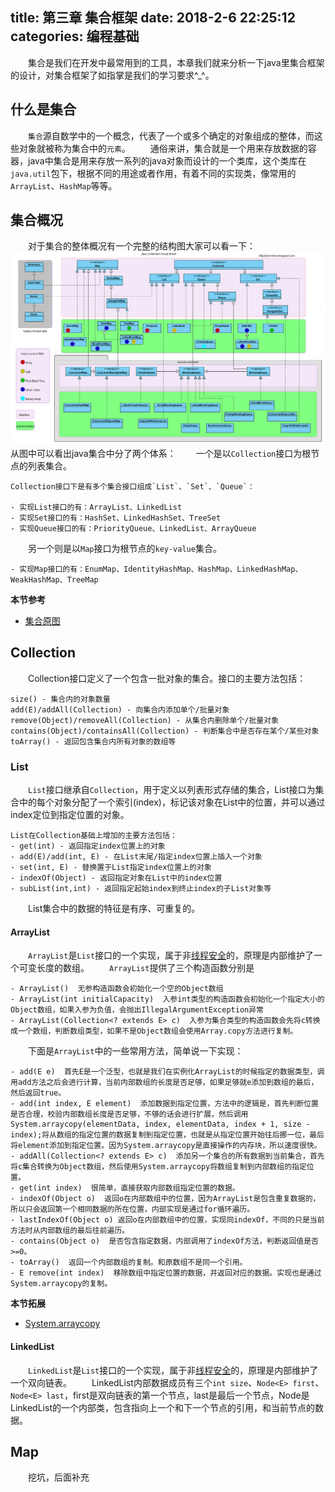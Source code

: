 title: 第三章 集合框架
date: 2018-2-6 22:25:12
categories: 编程基础
---
　　集合是我们在开发中最常用到的工具，本章我们就来分析一下java里集合框架的设计，对集合框架了如指掌是我们的学习要求^_^。
## 什么是集合 ##
　　`集合`源自数学中的一个概念，代表了一个或多个确定的对象组成的整体，而这些对象就被称为集合中的`元素`。
　　通俗来讲，集合就是一个用来存放数据的容器，java中集合是用来存放一系列的java对象而设计的一个类库，这个类库在`java.util`包下，根据不同的用途或者作用，有着不同的实现类，像常用的`ArrayList`、`HashMap`等等。
## 集合概况 ##
　　对于集合的整体概况有一个完整的结构图大家可以看一下：
　　![集合][1]
　　
　　从图中可以看出java集合中分了两个体系：
　　一个是以`Collection`接口为根节点的列表集合。
    
    Collection接口下是有多个集合接口组成`List`、`Set`、`Queue`：
    
    - 实现List接口的有：ArrayList、LinkedList
    - 实现Set接口的有：HashSet、LinkedHashSet、TreeSet
    - 实现Queue接口的有：PriorityQueue、LinkedList、ArrayQueue

　　另一个则是以`Map`接口为根节点的`key-value`集合。
    
    - 实现Map接口的有：EnumMap、IdentityHashMap、HashMap、LinkedHashMap、WeakHashMap、TreeMap

**本节参考**
- [集合原图](http://pierrchen.blogspot.com/2014/03/java-collections-framework-cheat-sheet.html)

## Collection ##
　　Collection接口定义了一个包含一批对象的集合。接口的主要方法包括：

    size() - 集合内的对象数量
    add(E)/addAll(Collection) - 向集合内添加单个/批量对象
    remove(Object)/removeAll(Collection) - 从集合内删除单个/批量对象
    contains(Object)/containsAll(Collection) - 判断集合中是否存在某个/某些对象
    toArray() - 返回包含集合内所有对象的数组等
### List ###
　　`List`接口继承自`Collection`，用于定义以列表形式存储的集合，List接口为集合中的每个对象分配了一个索引(index)，标记该对象在List中的位置，并可以通过index定位到指定位置的对象。

    List在Collection基础上增加的主要方法包括：
    - get(int) - 返回指定index位置上的对象
    - add(E)/add(int, E) - 在List末尾/指定index位置上插入一个对象
    - set(int, E) - 替换置于List指定index位置上的对象
    - indexOf(Object) - 返回指定对象在List中的index位置
    - subList(int,int) - 返回指定起始index到终止index的子List对象等
　　List集合中的数据的特征是有序、可重复的。
#### ArrayList ####
　　`ArrayList`是`List`接口的一个实现，属于非[线程安全][2]的，原理是内部维护了一个可变长度的数组。
　　`ArrayList`提供了三个构造函数分别是
    
    - ArrayList()  无参构造函数会初始化一个空的Object数组
    - ArrayList(int initialCapacity)  入参int类型的构造函数会初始化一个指定大小的Object数组，如果入参为负值，会抛出IllegalArgumentException异常
    - ArrayList(Collection<? extends E> c)  入参为集合类型的构造函数会先将c转换成一个数组，判断数组类型，如果不是Object数组会使用Array.copy方法进行复制。
　　下面是`ArrayList`中的一些常用方法，简单说一下实现：
    
    - add(E e)  首先E是一个泛型，也就是我们在实例化ArrayList的时候指定的数据类型，调用add方法之后会进行计算，当前内部数组的长度是否足够，如果足够就e添加到数组的最后，然后返回true。
    - add(int index, E element)  添加数据到指定位置，方法中的逻辑是，首先判断位置是否合理，校验内部数组长度是否足够，不够的话会进行扩展，然后调用System.arraycopy(elementData, index, elementData, index + 1, size - index);将从数组的指定位置的数据复制到指定位置，也就是从指定位置开始往后挪一位，最后将element添加到指定位置。因为System.arraycopy是直接操作的内存块，所以速度很快。
    - addAll(Collection<? extends E> c)  添加另一个集合的所有数据到当前集合，首先将c集合转换为Object数组，然后使用System.arraycopy将数组复制到内部数组的指定位置。
    - get(int index)  很简单，直接获取内部数组指定位置的数据。
    - indexOf(Object o)  返回o在内部数组中的位置，因为ArrayList是包含重复数据的，所以只会返回第一个相同数据的所在位置，内部实现是通过for循环遍历。
    - lastIndexOf(Object o) 返回o在内部数组中的位置，实现同indexOf，不同的只是当前方法时从内部数组的最后往前遍历。
    - contains(Object o)  是否包含指定数据，内部调用了indexOf方法，判断返回值是否>=0。
    - toArray()  返回一个内部数组的复制。和原数组不是同一个引用。
    - E remove(int index)  移除数组中指定位置的数据，并返回对应的数据。实现也是通过System.arraycopy的复制。
**本节拓展**
- [System.arraycopy](http://blog.csdn.net/fangchengimz/article/details/50537306)

#### LinkedList ####
　　`LinkedList`是`List`接口的一个实现，属于非[线程安全][2]的，原理是内部维护了一个双向链表。
　　LinkedList内部数据成员有三个`int size`、`Node<E> first`、`Node<E> last`，first是双向链表的第一个节点，last是最后一个节点，Node是LinkedList的一个内部类，包含指向上一个和下一个节点的引用，和当前节点的数据。

## Map ##
　　挖坑，后面补充


  [1]: /img/codebase3-1.jpg
  [2]: https://baike.baidu.com/item/%E7%BA%BF%E7%A8%8B%E5%AE%89%E5%85%A8/9747724?fr=aladdin
